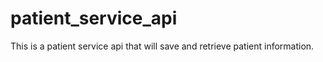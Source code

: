 # patient_service_api
This is a patient service api that will save and retrieve patient information.
